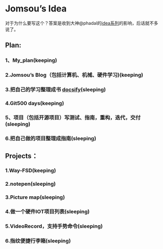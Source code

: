 # Jomsou’s Idea

对于为什么要写这个？答案是收到大神@phadal的[idea系列](https://github.com/phodal/ideas)的影响，后话就不多说了。
## Plan:
### 1、My_plan(keeping)
### 2.Jomsou’s Blog（包括计算机、机械、硬件学习)(keeping)
### 3.把自己的学习整理成书 [docsify](https://docsify.js.org/#/zh-cn/custom-navbar)(sleeping)
### 4.Git500 days(keeping)
### 5、项目（包括开源项目）写测试、指南，重构，迭代，交付(sleeping)
### 6.把自己做的项目整理成指南(sleeping)


## Projects：
### 1.Way-FSD(keeping)
### 2.notepen(sleeping)
### 3.Picture map(sleeping)
### 4.做一个硬件IOT项目列表(sleeping)
### 5.VideoRecord，支持手势命令(sleeping)
### 6.指纹便捷行李箱(sleeping)


